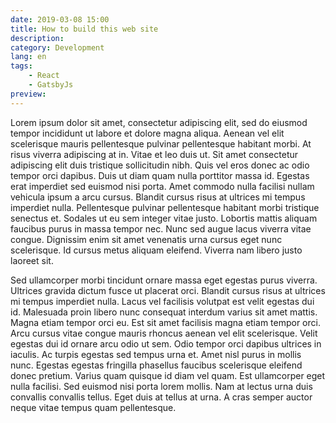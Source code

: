 ```yaml
---
date: 2019-03-08 15:00
title: How to build this web site
description: 
category: Development
lang: en
tags:
    - React
    - GatsbyJs
preview: 
---
```

Lorem ipsum dolor sit amet, consectetur adipiscing elit, sed do eiusmod tempor incididunt ut labore et dolore magna aliqua. Aenean vel elit scelerisque mauris pellentesque pulvinar pellentesque habitant morbi. At risus viverra adipiscing at in. Vitae et leo duis ut. Sit amet consectetur adipiscing elit duis tristique sollicitudin nibh. Quis vel eros donec ac odio tempor orci dapibus. Duis ut diam quam nulla porttitor massa id. Egestas erat imperdiet sed euismod nisi porta. Amet commodo nulla facilisi nullam vehicula ipsum a arcu cursus. Blandit cursus risus at ultrices mi tempus imperdiet nulla. Pellentesque pulvinar pellentesque habitant morbi tristique senectus et. Sodales ut eu sem integer vitae justo. Lobortis mattis aliquam faucibus purus in massa tempor nec. Nunc sed augue lacus viverra vitae congue. Dignissim enim sit amet venenatis urna cursus eget nunc scelerisque. Id cursus metus aliquam eleifend. Viverra nam libero justo laoreet sit.


Sed ullamcorper morbi tincidunt ornare massa eget egestas purus viverra. Ultrices gravida dictum fusce ut placerat orci. Blandit cursus risus at ultrices mi tempus imperdiet nulla. Lacus vel facilisis volutpat est velit egestas dui id. Malesuada proin libero nunc consequat interdum varius sit amet mattis. Magna etiam tempor orci eu. Est sit amet facilisis magna etiam tempor orci. Arcu cursus vitae congue mauris rhoncus aenean vel elit scelerisque. Velit egestas dui id ornare arcu odio ut sem. Odio tempor orci dapibus ultrices in iaculis. Ac turpis egestas sed tempus urna et. Amet nisl purus in mollis nunc. Egestas egestas fringilla phasellus faucibus scelerisque eleifend donec pretium. Varius quam quisque id diam vel quam. Est ullamcorper eget nulla facilisi. Sed euismod nisi porta lorem mollis. Nam at lectus urna duis convallis convallis tellus. Eget duis at tellus at urna. A cras semper auctor neque vitae tempus quam pellentesque.
